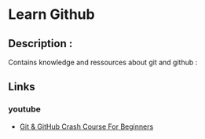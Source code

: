 # Learn Github

## Description : 
Contains knowledge and ressources about git and github : 

## Links

### youtube 
  * [Git & GitHub Crash Course For Beginners](https://www.youtube.com/watch?v=SWYqp7iY_Tc)

